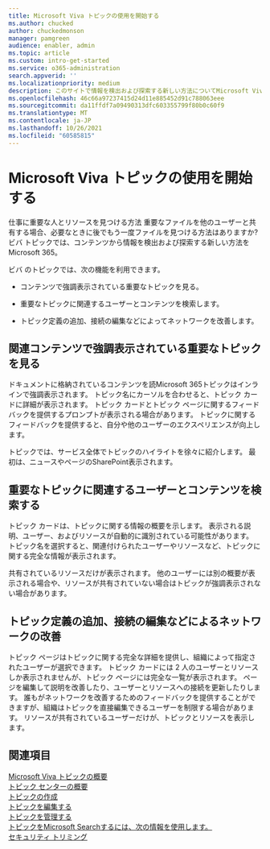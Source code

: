 ```yaml
---
title: Microsoft Viva トピックの使用を開始する
ms.author: chucked
author: chuckedmonson
manager: pamgreen
audience: enabler, admin
ms.topic: article
ms.custom: intro-get-started
ms.service: o365-administration
search.appverid: ''
ms.localizationpriority: medium
description: このサイトで情報を検出および探索する新しい方法についてMicrosoft Viva トピック。
ms.openlocfilehash: 46c66a97237415d24d11e885452d91c788063eee
ms.sourcegitcommit: da11ffdf7a09490313dfc603355799f80b0c60f9
ms.translationtype: MT
ms.contentlocale: ja-JP
ms.lasthandoff: 10/26/2021
ms.locfileid: "60585815"
---
```

# <a name="get-started-with-microsoft-viva-topics"></a>Microsoft Viva トピックの使用を開始する

仕事に重要な人とリソースを見つける方法 重要なファイルを他のユーザーと共有する場合、必要なときに後でもう一度ファイルを見つける方法はありますか? ビバ トピックでは、コンテンツから情報を検出および探索する新しい方法をMicrosoft 365。  

ビバ のトピックでは、次の機能を利用できます。 

- コンテンツで強調表示されている重要なトピックを見る。

- 重要なトピックに関連するユーザーとコンテンツを検索します。

- トピック定義の追加、接続の編集などによってネットワークを改善します。

## <a name="discover-important-topics-highlighted-in-related-content"></a>関連コンテンツで強調表示されている重要なトピックを見る 

ドキュメントに格納されているコンテンツを読Microsoft 365トピックはインラインで強調表示されます。 トピック名にカーソルを合わせると、トピック カードに詳細が表示されます。 トピック カードとトピック ページに関するフィードバックを提供するプロンプトが表示される場合があります。 トピックに関するフィードバックを提供すると、自分や他のユーザーのエクスペリエンスが向上します。 

トピックでは、サービス全体でトピックのハイライトを徐々に紹介します。 最初は、ニュースやページのSharePoint表示されます。

## <a name="find-people-and-content-connected-to-important-topics"></a>重要なトピックに関連するユーザーとコンテンツを検索する 

トピック カードは、トピックに関する情報の概要を示します。 表示される説明、ユーザー、およびリソースが自動的に識別されている可能性があります。 トピック名を選択すると、関連付けられたユーザーやリソースなど、トピックに関する完全な情報が表示されます。  

共有されているリソースだけが表示されます。 他のユーザーには別の概要が表示される場合や、リソースが共有されていない場合はトピックが強調表示されない場合があります。 

## <a name="improve-the-network-by-adding-topic-definitions-editing-connections-and-more"></a>トピック定義の追加、接続の編集などによるネットワークの改善 

トピック ページはトピックに関する完全な詳細を提供し、組織によって指定されたユーザーが選択できます。 トピック カードには 2 人のユーザーとリソースしか表示されませんが、トピック ページには完全な一覧が表示されます。 ページを編集して説明を改善したり、ユーザーとリソースへの接続を更新したりします。 誰もがネットワークを改善するためのフィードバックを提供することができますが、組織はトピックを直接編集できるユーザーを制限する場合があります。 リソースが共有されているユーザーだけが、トピックとリソースを表示します。

## <a name="see-also"></a>関連項目
[Microsoft Viva トピックの概要](topic-experiences-overview.md)</br>
[トピック センターの概要](topic-center-overview.md)</br>
[トピックの作成](create-a-topic.md)</br>
[トピックを編集する](edit-a-topic.md)</br>
[トピックを管理する](manage-topics.md)</br>
[トピックをMicrosoft Searchするには、次の情報を使用します。](search.md)</br>
[セキュリティ トリミング](topic-experiences-security-trimming.md)

